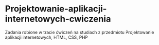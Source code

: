 # Projektowanie-aplikacji-internetowych-cwiczenia
Zadania robione w tracie ćwiczeń na studiach  z przedmiotu Projektowanie aplikacji internetowych, HTML, CSS, PHP
